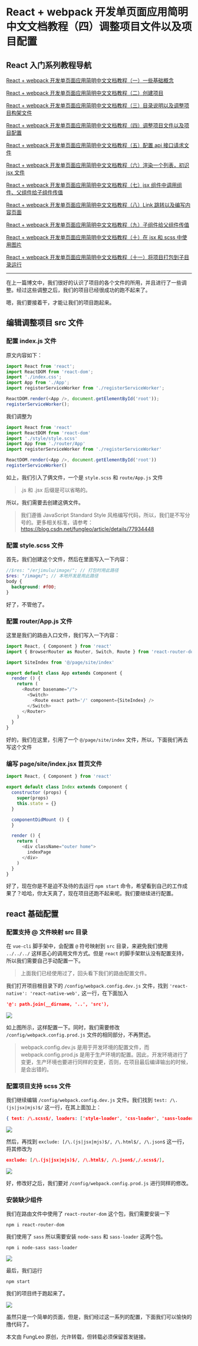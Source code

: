# React + webpack 开发单页面应用简明中文文档教程（四）调整项目文件以及项目配置

## React 入门系列教程导航

[React + webpack 开发单页面应用简明中文文档教程（一）一些基础概念](http://blog.csdn.net/fungleo/article/details/80841159)

[React + webpack 开发单页面应用简明中文文档教程（二）创建项目](http://blog.csdn.net/fungleo/article/details/80841181)

[React + webpack 开发单页面应用简明中文文档教程（三）目录说明以及调整项目构架文件](http://blog.csdn.net/fungleo/article/details/80841200)

[React + webpack 开发单页面应用简明中文文档教程（四）调整项目文件以及项目配置](http://blog.csdn.net/fungleo/article/details/80841220)

[React + webpack 开发单页面应用简明中文文档教程（五）配置 api 接口请求文件](http://blog.csdn.net/fungleo/article/details/80841241)

[React + webpack 开发单页面应用简明中文文档教程（六）渲染一个列表，初识 jsx 文件](http://blog.csdn.net/fungleo/article/details/80841255)

[React + webpack 开发单页面应用简明中文文档教程（七）jsx 组件中调用组件、父组件给子组件传值](http://blog.csdn.net/fungleo/article/details/80841263)

[React + webpack 开发单页面应用简明中文文档教程（八）Link 跳转以及编写内容页面](http://blog.csdn.net/fungleo/article/details/80841274)

[React + webpack 开发单页面应用简明中文文档教程（九）子组件给父组件传值](http://blog.csdn.net/fungleo/article/details/80841290)

[React + webpack 开发单页面应用简明中文文档教程（十）在 jsx 和 scss 中使用图片](http://blog.csdn.net/fungleo/article/details/80841296)

[React + webpack 开发单页面应用简明中文文档教程（十一）将项目打包到子目录运行](http://blog.csdn.net/fungleo/article/details/80841308)

****

在上一篇博文中，我们很好的认识了项目的各个文件的所用，并且进行了一些调整。经过这些调整之后，我们的项目已经很成功的跑不起来了。

嗯，我们要接着干，才能让我们的项目跑起来。

## 编辑调整项目 src 文件

### 配置 index.js 文件

原文内容如下：

```js
import React from 'react';
import ReactDOM from 'react-dom';
import './index.css';
import App from './App';
import registerServiceWorker from './registerServiceWorker';

ReactDOM.render(<App />, document.getElementById('root'));
registerServiceWorker();
```

我们调整为

```js
import React from 'react'
import ReactDOM from 'react-dom'
import './style/style.scss'
import App from './router/App'
import registerServiceWorker from './registerServiceWorker'

ReactDOM.render(<App />, document.getElementById('root'))
registerServiceWorker()
```

如上，我们引入了俩文件，一个是 `style.scss` 和 `route/App.js` 文件

> .js 和 .jsx 后缀是可以省略的。

所以，我们需要去创建这俩文件。

> 我们遵循 JavaScript Standard Style 风格编写代码，所以，我们是不写分号的。更多相关标准，请参考： https://blog.csdn.net/fungleo/article/details/77934448

### 配置 style.scss 文件

首先，我们创建这个文件，然后在里面写入一下内容：

```scss
//$res: "/erjimulu/image/"; // 打包时用此路径
$res: "/image/"; // 本地开发是用此路径
body {
  background: #f00;
}
```

好了，不管他了。

### 配置 router/App.js 文件

这里是我们的路由入口文件，我们写入一下内容：

```js
import React, { Component } from 'react'
import { BrowserRouter as Router, Switch, Route } from 'react-router-dom'

import SiteIndex from '@/page/site/index'

export default class App extends Component {
  render () {
    return (
      <Router basename="/">
        <Switch>
          <Route exact path='/' component={SiteIndex} />
        </Switch>
      </Router>
    )
  }
}
```

好的，我们在这里，引用了一个 `@/page/site/index` 文件，所以，下面我们再去写这个文件

### 编写 page/site/index.jsx 首页文件

```js
import React, { Component } from 'react'

export default class Index extends Component {
  constructor (props) {
    super(props)
    this.state = {}
  }

  componentDidMount () {
  }

  render () {
    return (
      <div className="outer home">
        indexPage
      </div>
    )
  }
}
```

好了，现在你是不是迫不及待的去运行 `npm start` 命令，希望看到自己的工作成果了？哈哈，你太天真了，现在项目还跑不起来呢。我们要继续进行配置。

## react 基础配置

### 配置支持 @ 文件映射 src 目录

在 `vue-cli` 脚手架中，会配置 `@` 符号映射到 `src` 目录，来避免我们使用 `../../../` 这样恶心的调用文件方式。但是 `react` 的脚手架默认没有配置支持，所以我们需要自己手动配置一下。

> 上面我们已经使用过了，回头看下我们的路由配置文件。

我们打开项目根目录下的 `/config/webpack.config.dev.js` 文件，找到 `'react-native': 'react-native-web',` 这一行，在下面加入

```json
'@': path.join(__dirname, '..', 'src'),
```
![](https://raw.githubusercontent.com/fengcms/articles/master/image/0a/e02bff048c1159cef070194207365e.jpg)

如上图所示，这样配置一下。同时，我们需要修改 `/config/webpack.config.prod.js` 文件的相同部分，不再赘述。

> webpack.config.dev.js 是用于开发环境的配置文件，而 webpack.config.prod.js 是用于生产环境的配置。因此，开发环境进行了变更，生产环境也要进行同样的变更，否则，在项目最后编译输出的时候，是会出错的。

### 配置项目支持 scss 文件

我们继续编辑 `/config/webpack.config.dev.js` 文件。我们找到 `test: /\.(js|jsx|mjs)$/` 这一行，在其上面加上：

```json
{ test: /\.scss$/, loaders: ['style-loader', 'css-loader', 'sass-loader'],},
```
![](https://raw.githubusercontent.com/fengcms/articles/master/image/8d/101546d9be49a43a5f4c072ede427f.jpg)

然后，再找到 `exclude: [/\.(js|jsx|mjs)$/, /\.html$/, /\.json$` 这一行，将其修改为

```json
exclude: [/\.(js|jsx|mjs)$/, /\.html$/, /\.json$/,/.scss$/],
```
![](https://raw.githubusercontent.com/fengcms/articles/master/image/ca/0b0875bec8b56227cdd223f3ca0f65.jpg)

好，修改好之后，我们要对 `/config/webpack.config.prod.js` 进行同样的修改。

### 安装缺少组件

我们在路由文件中使用了 `react-router-dom` 这个包，我们需要安装一下

```shell
npm i react-router-dom
```

我们使用了 `sass` 所以需要安装 `node-sass` 和 `sass-loader` 这两个包。

```shell
npm i node-sass sass-loader
```

![](https://raw.githubusercontent.com/fengcms/articles/master/image/c6/d1d703b33e01e00ed81fedccf72bfb.jpg)

最后，我们运行 

```shell
npm start
```

我们的项目终于跑起来了。

![](https://raw.githubusercontent.com/fengcms/articles/master/image/be/56ff75f91555cff844e209ae068cc3.jpg)

虽然只是一个简单的页面，但是，我们经过这一系列的配置，下面我们可以愉快的撸代码了。

本文由 FungLeo 原创，允许转载，但转载必须保留首发链接。


